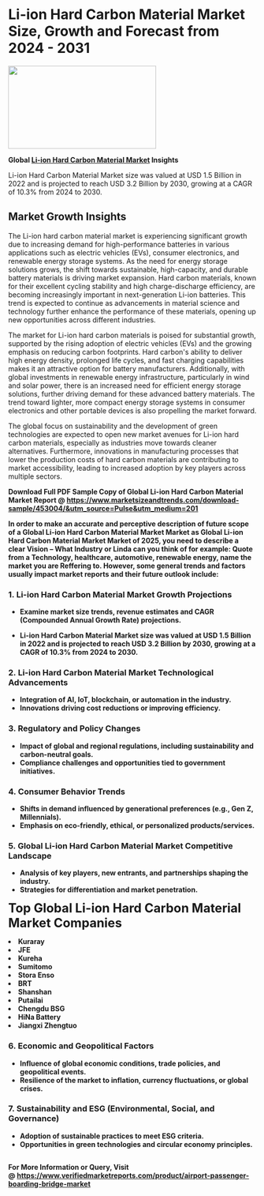 <H1>Li-ion Hard Carbon Material Market Size, Growth and Forecast from 2024 - 2031</H1><img class="aligncenter size-medium wp-image-584254" src="https://thirdeyenews.in/wp-content/uploads/2024/09/Global-Market-Research-300x168.jpeg" alt="" width="300" height="168" /><p><strong>Global&nbsp;<a href="https://www.marketsizeandtrends.com/download-sample/453004/&amp;utm_source=Pulse&amp;utm_medium=201">Li-ion Hard Carbon Material Market</a> Insights</strong></p><p>Li-ion Hard Carbon Material Market size was valued at USD 1.5 Billion in 2022 and is projected to reach USD 3.2 Billion by 2030, growing at a CAGR of 10.3% from 2024 to 2030.</p><p><h2>Market Growth Insights</h2> <p>The Li-ion hard carbon material market is experiencing significant growth due to increasing demand for high-performance batteries in various applications such as electric vehicles (EVs), consumer electronics, and renewable energy storage systems. As the need for energy storage solutions grows, the shift towards sustainable, high-capacity, and durable battery materials is driving market expansion. Hard carbon materials, known for their excellent cycling stability and high charge-discharge efficiency, are becoming increasingly important in next-generation Li-ion batteries. This trend is expected to continue as advancements in material science and technology further enhance the performance of these materials, opening up new opportunities across different industries.</p> <p><strong></strong></p> <p>The market for Li-ion hard carbon materials is poised for substantial growth, supported by the rising adoption of electric vehicles (EVs) and the growing emphasis on reducing carbon footprints. Hard carbon's ability to deliver high energy density, prolonged life cycles, and fast charging capabilities makes it an attractive option for battery manufacturers. Additionally, with global investments in renewable energy infrastructure, particularly in wind and solar power, there is an increased need for efficient energy storage solutions, further driving demand for these advanced battery materials. The trend toward lighter, more compact energy storage systems in consumer electronics and other portable devices is also propelling the market forward.</p> <p>The global focus on sustainability and the development of green technologies are expected to open new market avenues for Li-ion hard carbon materials, especially as industries move towards cleaner alternatives. Furthermore, innovations in manufacturing processes that lower the production costs of hard carbon materials are contributing to market accessibility, leading to increased adoption by key players across multiple sectors.</p> <p><strong></p><p><span class=""><strong>Download Full PDF Sample Copy of Global Li-ion Hard Carbon Material Market Report</strong> @ <a href="https://www.marketsizeandtrends.com/download-sample/453004/&amp;utm_source=Pulse&amp;utm_medium=201" target="_blank">https://www.marketsizeandtrends.com/download-sample/453004/&amp;utm_source=Pulse&amp;utm_medium=201</a></span></p><p>In order to make an accurate and perceptive description of future scope of a Global&nbsp;Li-ion Hard Carbon Material Market Market as Global&nbsp;Li-ion Hard Carbon Material Market Market of 2025, you need to describe a clear Vision &ndash; What Industry or Linda can you think of for example: Quote from a Technology, healthcare, automotive, renewable energy, name the market you are Reffering to. However, some general trends and factors usually impact market reports and their future outlook include:</p><h3>1.&nbsp;<strong>Li-ion Hard Carbon Material Market Growth Projections</strong></h3><ul><li>Examine market size trends, revenue estimates and CAGR (Compounded Annual Growth Rate) projections.</li><li><p>Li-ion Hard Carbon Material Market size was valued at USD 1.5 Billion in 2022 and is projected to reach USD 3.2 Billion by 2030, growing at a CAGR of 10.3% from 2024 to 2030.</p></li></ul><h3>2.&nbsp;<strong>Li-ion Hard Carbon Material Market Technological Advancements</strong></h3><ul><li>Integration of AI, IoT, blockchain, or automation in the industry.</li><li>Innovations driving cost reductions or improving efficiency.</li></ul><h3>3.&nbsp;<strong>Regulatory and Policy Changes</strong></h3><ul><li>Impact of global and regional regulations, including sustainability and carbon-neutral goals.</li><li>Compliance challenges and opportunities tied to government initiatives.</li></ul><h3>4.&nbsp;<strong>Consumer Behavior Trends</strong></h3><ul><li>Shifts in demand influenced by generational preferences (e.g., Gen Z, Millennials).</li><li>Emphasis on eco-friendly, ethical, or personalized products/services.</li></ul><h3>5.&nbsp;<strong>Global Li-ion Hard Carbon Material Market Competitive Landscape</strong></h3><ul><li>Analysis of key players, new entrants, and partnerships shaping the industry.</li><li>Strategies for differentiation and market penetration.</li></ul><p data-pm-slice="1 1 []"><span style="color: inherit; font-family: inherit; font-size: 25px;">Top Global Li-ion Hard Carbon Material Market Companies</span></p><div class="" data-test-id=""><p><li>Kuraray</li><li> JFE</li><li> Kureha</li><li> Sumitomo</li><li> Stora Enso</li><li> BRT</li><li> Shanshan</li><li> Putailai</li><li> Chengdu BSG</li><li> HiNa Battery</li><li> Jiangxi Zhengtuo</li></p></div><h3>6.&nbsp;<strong>Economic and Geopolitical Factors</strong></h3><ul><li>Influence of global economic conditions, trade policies, and geopolitical events.</li><li>Resilience of the market to inflation, currency fluctuations, or global crises.</li></ul><h3>7.&nbsp;<strong>Sustainability and ESG (Environmental, Social, and Governance)</strong></h3><ul><li>Adoption of sustainable practices to meet ESG criteria.</li><li>Opportunities in green technologies and circular economy principles.</li></ul><h2><strong style="font-size: 14px;">For More Information or Query, Visit @&nbsp;</strong><a style="background-color: #ffffff; font-size: 14px;" href="https://www.marketsizeandtrends.com/report/li-ion-hard-carbon-material-market/" target="_blank">https://www.verifiedmarketreports.com/product/airport-passenger-boarding-bridge-market</a></h2>
